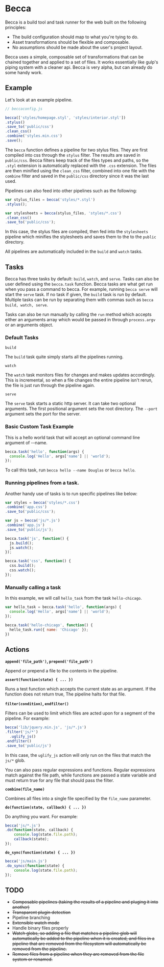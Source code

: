 # Becca

Becca is a build tool and task runner for the web built on the following principles:

- The build configuration should map to what you're tying to do.
- Asset transformations should be flexible and composable.
- No assumptions should be made about the user's project layout.

Becca uses a simple, composable set of transformations that can be chained together and applied to a set of files. It works essentially like gulp's piping system with a cleaner api. Becca is very alpha, but can already do some handy work.

## Example

Let's look at an example pipeline.

```javascript
// beccaconfig.js

becca(['styles/homepage.styl', 'styles/interior.styl'])
.stylus()
.save_to('public/css')
.clean_css()
.combine('styles.min.css')
.save();
```

The `becca` function defines a pipeline for two stylus files. They are first compiled into css through the `stylus` filter. The results are saved in `public/css`. Becca filters keep track of the files types and paths, so the `.styl` extension is automatically replaced with the `.css` extension. The files are then minified using the `clean_css` filter, combined into one file with the `combine` filter and saved in the `public/css` directory since it was the last used.

Pipelines can also feed into other pipelines such as the following:

```javascript
var stylus_files = becca('styles/*.styl')
.stylus();

var stylesheets = becca(stylus_files, 'styles/*.css')
.clean_css()
.save_to('public/css');
```

In this case, the stylus files are compiled, then fed into the `stylesheets` pipeline which minifies the stylesheets and saves them to the to the `public` directory.

All pipelines are automatically included in the `build` and `watch` tasks.

## Tasks

Becca has three tasks by default: `build`, `watch`, and `serve`. Tasks can also be user defined using the `becca.task` function. Becca tasks are what get run when you pass a command to becca. For example, running `becca serve` will start the `serve` task. If no task if given, the `build` task is run by default. Multiple tasks can be run by separating them with commas such as `becca build, watch, serve`.

Tasks can also be run manually by calling the `run` method which accepts either an arguments array which would be passed in through `process.argv` or an arguments object.

### Default Tasks

`build`

The `build` task quite simply starts all the pipelines running.

`watch`

The `watch` task monitors files for changes and makes updates accordingly. This is incremental, so when a file changes the entire pipeline isn't rerun, the file is just run through the pipeline again.

`serve`

The `serve` task starts a static http server. It can take two optional arguments. The first positional argument sets the root directory. The `--port` argument sets the port for the server.

### Basic Custom Task Example

This is a hello world task that will accept an optional command line argument of --name.

```javascript
becca.task('hello', function(args) {
  console.log('Hello', args['name'] || 'world');
});
```

To call this task, run `becca hello --name Douglas` or `becca hello`.

### Running pipelines from a task.

Another handy use of tasks is to run specific pipelines like below:

```javascript
var styles = becca('styles/*.css')
.combine('app.css')
.save_to('public/css');

var js = becca('js/*.js')
.combine('app.js')
.save_to('public/js');

becca.task('js', function() {
  js.build();
  js.watch();
});

becca.task('css', function() {
  css.build();
  css.watch();
});
```

### Manually calling a task

In this example, we will call `hello_task` from the task `hello-chicago`.

```javascript
var hello_task = becca.task('hello', function(args) {
  console.log('Hello', args['name'] || 'world');
});

becca.task('hello-chicago', function() {
  hello_task.run({ name: 'Chicago' });
})
```

## Actions

**`append('file_path')`, `prepend('file_path')`**

Append or prepend a file to the contents in the pipeline.

**`assert(function(state) { ... })`**

Runs a test function which accepts the current state as an argument. If the function does not return true, The pipeline halts for that file.

**`filter(condition)`, `endfilter()`**

Filters can be used to limit which files are acted upon for a segment of the pipeline. For example:

```javascript
becca('lib/jquery.min.js', 'js/*.js')
.filter('js/*')
  .uglify_js()
.endfilter()
.save_to('public/js')
```

In this case, the `uglify_js` action will only run on the files that match the `js/*` glob.

You can also pass regular expressions and functions. Regular expressions match against the file path, while functions are passed a state variable and must return true for any file that should pass the filter.

**`combine(file_name)`**

Combines all files into a single file specified by the `file_name` parameter.

**`do(function(state, callback) { ... })`**

Do anything you want. For example:

```javascript
becca('js/*.js')
.do(function(state, callback) {
	console.log(state.file.path);
	callback(state);
});
```

**`do_sync(function(state) { ... })`**

```javascript
becca('js/main.js')
.do_syncc(function(state) {
	console.log(state.file.path);
});
```

## TODO

- ~~Composable pipelines (taking the results of a pipeline and pluging it into another)~~
- ~~Transparent plugin detection~~
- Pipeline branching
- ~~Extensible watch mode~~
- Handle binary files properly
- ~~Watch globs, so adding a file that matches a pipeline glob will automatically be added to the pipeline when it is created, and files in a pipeline that are removed from the filesystem will automatically be removed from the pipeline.~~
- ~~Remove files from a pipeline when they are removed from the file system or renamed.~~
